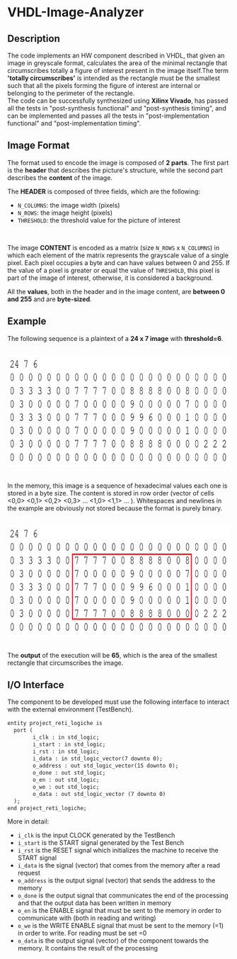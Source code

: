 # VHDL-Image-Analyzer

## Description
The code implements an HW component described in VHDL, that given an image in greyscale format, calculates the area of the minimal rectangle that circumscribes
totally a figure of interest present in the image itself.The term **__'totally circumscribes'__**
is intended as the rectangle must be the smallest such that all the pixels forming the figure of interest are internal or belonging to the perimeter of the rectangle.
<br/>
The code can be successfully synthesized using **Xilinx Vivado**, has passed all the tests in "post-synthesis functional" and "post-synthesis timing", and can be implemented and passes all the tests in "post-implementation functional" and "post-implementation timing".

## Image Format
The format used to encode the image is composed of **2 parts**. The first part is the **__header__** that describes the picture's structure, while the second part describes the **__content__** of the image.
<br/>

The **__HEADER__** is composed of three fields, which are the following:
- `N_COLUMNS`: the image width (pixels)
- `N_ROWS`: the image height (pixels)
- `THRESHOLD`: the threshold value for the picture of interest
<br/>

The image **__CONTENT__** is encoded as a matrix (size `N_ROWS` x `N_COLUMNS`) in which each element of the matrix represents the grayscale value of a single pixel. Each pixel occupies a byte and can have values between 0 and 255. If the value of a pixel is greater or equal the value of `THRESHOLD`, this pixel is part of the image of interest, otherwise, it is considered a background.
<br/>

All the **__values__**, both in the header and in the image content, are **__between 0 and 255__** and are **__byte-sized__**.

## Example
The following sequence is a plaintext of a **24 x 7 image** with **threshold=6**.

<br/>
<center><img src="/img/ex1.jpg" height="250px"></img></center>
<br/>

In the memory, this image is a sequence of hexadecimal values each one is stored in a byte size. The content is stored in row order (vector of cells <0,0> <0,1> <0,2> <0,3> ... <1,0> <1,1> ... ). Whitespaces and newlines in the example are obviously not stored because the format is purely binary.

<br/>
<center><img src="/img/ex2.jpg" height="250px"></img></center>
<br/>

The **output** of the execution will be **65**, which is the area of the smallest rectangle that circumscribes the image.

## I/O Interface
The component to be developed must use the following interface to interact with the external environment (TestBench).

```
entity project_reti_logiche is
  port (
        i_clk : in std_logic;
        i_start : in std_logic;
        i_rst : in std_logic;
        i_data : in std_logic_vector(7 downto 0);
        o_address : out std_logic_vector(15 downto 0);
        o_done : out std_logic;
        o_en : out std_logic;
        o_we : out std_logic;
        o_data : out std_logic_vector (7 downto 0)
  );
end project_reti_logiche;        
```

More in detail:
- `i_clk` is the input CLOCK generated by the TestBench
- `i_start` is the START signal generated by the Test Bench
- `i_rst` is the RESET signal which initializes the machine to receive the START signal
- `i_data` is the signal (vector) that comes from the memory after a read request
- `o_address` is the output signal (vector)  that sends the address to the memory
- `o_done` is the output signal that communicates the end of the processing and that the output data has been written in memory
- `o_en` is the ENABLE signal that must be sent to the memory in order to communicate with (both in reading and writing)
- `o_we` is the WRITE ENABLE signal that must be sent to the memory (=1) in order to write. For reading must be set =0
- `o_data` is the output signal (vector) of the component towards the memory. It contains the result of the processing
